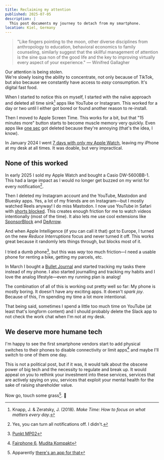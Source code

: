 ```yaml
---
title: Reclaiming my attention
published: 2025-07-05
description: |
  This post documents my journey to detach from my smartphone.
location: Kiel, Germany
---
```


> "Like fingers pointing to the moon, other diverse disciplines from
> anthropology to education, behavioral economics to family counseling,
> similarly suggest that the skillful management of attention is the sine qua
> non of the good life and the key to improving virtually every aspect of your
> experience." — Winifred Gallagher

Our attention is being stolen.<br>
We're slowly losing the ability to concentrate, not only because of TikTok, but
also because we constantly have access to _easy_ consumption.
It's digital fast food.

When I started to notice this on myself, I started with the naïve approach and
deleted all time sink[^1] apps like YouTube or Instagram.
This worked for a day or two until I either got bored or found another reason to 
re-install.

Then I moved to Apple Screen Time.
This works for a bit, but that "15 minutes more" button starts to become muscle
memory very quickly.
Even apps like [one sec](https://one-sec.app) got deleted because they're
annoying (that's the idea, I know).

In January 2024 I went [7 days with only my Apple Watch](/blog/i-lived-7-days-without-a-smartphone),
leaving my iPhone at my desk at all times.
It was doable, but very impractical.

## None of this worked

In early 2025 I sold my Apple Watch and bought a Casio DW-5600BB-1.
This had a large impact as I would no longer get buzzed on my wrist for every
notification[^2].

Then I deleted my Instagram account and the YouTube, Mastodon and Bluesky apps. 
Yes, a lot of my friends are on Instagram—but I mostly watched Reels anyway!
I do miss Mastodon.
I now use YouTube in Safari with [shorts blocked](https://apps.apple.com/de/app/blockyt-for-safari/id1575379461?l=en-GB).
This creates enough friction for me to watch videos intentionally (most of the
time).
It also lets me use cool extensions like [SponsorBlock](https://sponsor.ajay.app/)
and [DeArrow](https://dearrow.ajay.app/).

And when Apple Intelligence (if you can call it that) got to Europe, I turned
on the new _Reduce Interruptions_ focus and never turned it off.
This works great because it randomly lets things through, but blocks most of it.

I tried a dumb phone[^3], but this was _way_ too much friction—I need a usable
phone for renting a bike, getting my parcels, etc.

In March I bought a [Bullet Journal](https://bulletjournal.com) and started
tracking my tasks there instead of my phone.
I also started journalling and tracking my habits and I love the analog
lifestyle—even my running plan is analog!

The combination of all of this is working out pretty well so far:
My phone is mostly boring.
It doesn't have any exciting apps.
It doesn't _spark joy_.
Because of this, I'm spending my time a lot more intentional.

That being said, sometimes I spend a little too much time on YouTube (at least
that's longform content) and I should probably delete the Slack app to not check
the work chat when I'm not at my desk.

## We deserve more humane tech

I'm happy to see the first smartphone vendors start to add physical switches
to their phones to disable connectivity or limit apps[^4] and maybe I'll switch
to one of them one day.

This is not a political post, but if it was, it would talk about the obscene
power of big tech and the necessity to regulate and break up.
It would appeal on you to rethink your investment into these services, services
that are actively spying on you, services that exploit your mental health for
the sake of raising shareholder value.

Now go, touch some grass[^5]. 🌱

[^1]: Knapp, J. & Zeratsky, J. (2018). _Make Time: How to focus on what matters every day._
[^2]: Yes, you can turn all notifications off. I didn't.
[^3]: [Punkt MP02](https://www.punkt.ch/en/products/mp02-4g-mobile-phone/)
[^4]: [Fairphone 6](https://www.fairphone.com/), [Mudita Kompakt](https://mudita.com/products/phones/mudita-kompakt/)
[^5]: Apparently [there's an app for that](https://touchgrass.now/)
